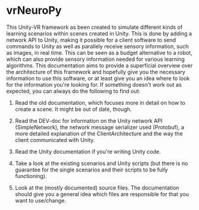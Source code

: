 # vrNeuroPy

This Unity-VR framework as been created to simulate different kinds of learning scenarios within scenes created in Unity. This is done by adding a network API to Unity, making it possible for a client software to send commands to Unity as well as parallely receive sensory information, such as images, in real time. This can be seen as a budget alternative to a robot, which can also provide sensory information needed for various learning algorithms.
This documentation aims to provide a superficial overview over the architecture of this framework and hopefully give you the necessary information to use this software, or at least give you an idea where to look for the information you're looking for.
If something doesn't work out as expected, you can always do the following to find out:

1) Read the old documentation, which focuses more in detail on how to create a scene. It might be out of date, though.

2) Read the DEV-doc for information on the Unity network API (SimpleNetwork), the network message serializer used (Protobuf), a more detailed explanation of the ClientArchitecture and the way the client communicated with Unity.

3) Read the Unity documentation if you're writing Unity code.

4) Take a look at the existing scenarios and Unity scripts (but there is no guarantee for the single scenarios and their scripts to be fully functioning).

5) Look at the (mostly documented) source files. The documentation should give you a general idea which files are responsible for that you want to use/change.
